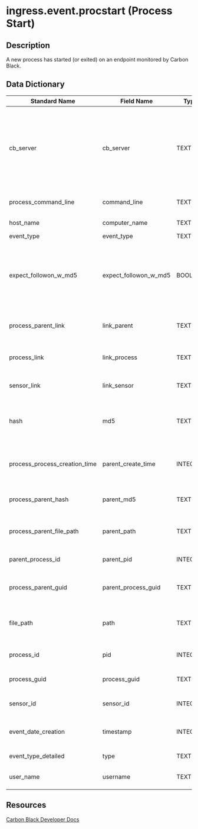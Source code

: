 # ingress.event.procstart (Process Start)

## Description
A new process has started (or exited) on an endpoint monitored by Carbon Black.

## Data Dictionary
|Standard Name|Field Name|Type|Description|Sample Value|
|---|---|---|---|---|
|cb_server|cb_server|TEXT|Used to distinguish between multiple Cb Response servers. Set this in the "server_name" option of cb-event-forwarder.ini.|cbserver|
|process_command_line|command_line|TEXT|Command Line of the new process|C:\Windows\system32\notepad.exe|
|host_name|computer_name|TEXT|hostname of the sensor|JASON-WIN81-VM|
|event_type|event_type|TEXT|type of event|proc|
|expect_followon_w_md5|expect_followon_w_md5|BOOLEAN|If the md5 could not be calculated in time then Cb Response will send another procstart with the process md5|false|
|process_parent_link|link_parent|TEXT|Deep link to Cb Response UI for parent process|https://cbtests/#analyze/00000001-0000-0af4-01d1-1e444bf4c3dd/1|
|process_link|link_process|TEXT|Deep link to Cb Response UI for this process|https://cbtests/#analyze/00000001-0000-07b4-01d1-209a100bc217/1|
|sensor_link|link_sensor|TEXT|Deep link to Cb Response UI for sensor|https://cbtests/#/host/1|
|hash|md5|TEXT|MD5 of the executable binary associated with this process|D6021013D7C4E248AEB8BED12D3DCC88|
|process_process_creation_time|parent_create_time|INTEGER|seconds since epoch of parent process create time|1447440685|
|process_parent_hash|parent_md5|TEXT|MD5 of parent's executable image|79227C1E2225DE455F365B607A6D46FB|
|process_parent_file_path|parent_path|TEXT|file path of parent's executable image|c:\windows\system32\explorer.exe|
|parent_process_id|parent_pid|INTEGER|OS Process id of parent process|2846|
|process_parent_guid|parent_process_guid|TEXT|Cb Process GUID of parent process|00000001-0000-0af4-01d1-1e444bf4c3dd|
|file_path|path|TEXT|file path of the child processes' executable image|C:\Windows\system32\notepad.exe|
|process_id|pid|INTEGER|OS Process id of child process|1972|
|process_guid|process_guid|TEXT|Cb Process GUID of child process|00000001-0000-07b4-01d1-209a100bc217|
|sensor_id|sensor_id|INTEGER|sensor ID of associated sensor|1|
|event_date_creation|timestamp|INTEGER|Endpoint timestamp of this event since epoch|1447697423|
|event_type_detailed|type|TEXT|The full type of event|ingress.event.procstart|
|user_name|username|TEXT|Username used to create child process|SYSTEM|

## Resources
[Carbon Black Developer Docs](https://developer.carbonblack.com/reference/enterprise-response/event-forwarder/event-schema/#ingress-event-procstart-process-start)
